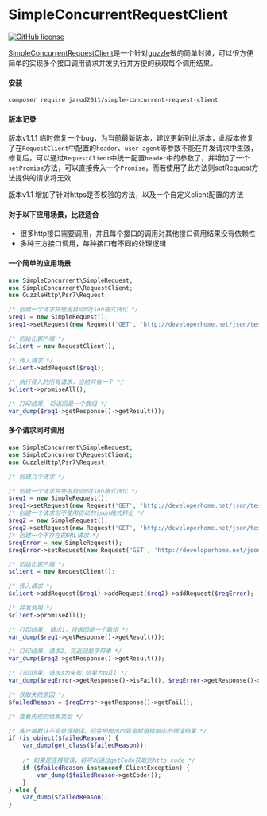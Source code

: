 SimpleConcurrentRequestClient
=================
[![GitHub license](https://img.shields.io/github/license/jarod2011/SimpleConcurrentRequestClient.svg)](https://github.com/jarod2011/SimpleConcurrentRequestClient/blob/master/LICENSE)

[SimpleConcurrentRequestClient](https://packagist.org/packages/jarod2011/simple-concurrent-request-client)是一个针对[guzzle](https://github.com/guzzle/guzzle/)做的简单封装，可以很方便简单的实现多个接口调用请求并发执行并方便的获取每个调用结果。

#### 安装
```bash
composer require jarod2011/simple-concurrent-request-client
```

#### 版本记录
版本v1.1.1 临时修复一个bug，为当前最新版本，建议更新到此版本，此版本修复了在`RequestClient`中配置的`header`、`user-agent`等参数不能在并发请求中生效，修复后，可以通过`RequestClient`中统一配置`header`中的参数了，并增加了一个`setPromise`方法，可以直接传入一个`Promise`，而若使用了此方法则setRequest方法提供的请求将无效

版本v1.1 增加了针对https是否校验的方法，以及一个自定义client配置的方法

#### 对于以下应用场景，比较适合

* 很多http接口需要调用，并且每个接口的调用对其他接口调用结果没有依赖性
* 多种三方接口调用，每种接口有不同的处理逻辑

#### 一个简单的应用场景
```php
use SimpleConcurrent\SimpleRequest;
use SimpleConcurrent\RequestClient;
use GuzzleHttp\Psr7\Request;

/* 创建一个请求并使用自动的json格式转化 */
$req1 = new SimpleRequest();
$req1->setRequest(new Request('GET', 'http://developerhome.net/json/test.json'))->responseIsJson();

/* 初始化客户端 */
$client = new RequestClient();

/* 传入请求 */
$client->addRequest($req1);

/* 执行传入的所有请求，当前只有一个 */
$client->promiseAll();

/* 打印结果, 将返回是一个数组 */
var_dump($req1->getResponse()->getResult());
```
#### 多个请求同时调用
```php
use SimpleConcurrent\SimpleRequest;
use SimpleConcurrent\RequestClient;
use GuzzleHttp\Psr7\Request;

/* 创建几个请求 */

/* 创建一个请求并使用自动的json格式转化 */
$req1 = new SimpleRequest();
$req1->setRequest(new Request('GET', 'http://developerhome.net/json/test.json'))->responseIsJson();
/* 创建一个请求但不使用自动的json格式转化 */
$req2 = new SimpleRequest();
$req2->setRequest(new Request('GET', 'http://developerhome.net/json/test1.json'));
/* 创建一个不存在的URL请求 */
$reqError = new SimpleRequest();
$reqError->setRequest(new Request('GET', 'http://developerhome.net/json/no_exists_file'));

/* 初始化客户端 */
$client = new RequestClient();

/* 传入请求 */
$client->addRequest($req1)->addRequest($req2)->addRequest($reqError);

/* 并发调用 */
$client->promiseAll();

/* 打印结果, 请求1，将返回是一个数组 */
var_dump($req1->getResponse()->getResult());

/* 打印结果，请求2，将返回是字符串 */
var_dump($req2->getResponse()->getResult());

/* 打印结果，请求3为失败,结果为null */
var_dump($reqError->getResponse()->isFail(), $reqError->getResponse()->getResult());

/* 获取失败原因 */
$failedReason = $reqError->getResponse()->getFail();

/* 查看失败的结果类型 */

/* 客户端默认不会处理错误，将会把抛出的异常赋值给响应的错误结果 */
if (is_object($failedReason)) {
    var_dump(get_class($failedReason));
    
    /* 如果是连接错误，将可以通过getCode获取到http code */
    if ($failedReason instanceof ClientException) {
        var_dump($failedReason->getCode());
    }
} else {
    var_dump($failedReason);
}
```
